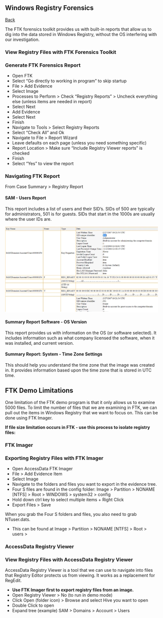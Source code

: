 <h2>Windows Registry Forensics</h2>
<a href="forensics">Back</a>
<p>The FTK forensics toolkit provides us with built-in reports that allow us to dig into the data stored in Windows Registry, without the OS interfering with our investigation.</p>
<div class="intro">
    <h3>View Registry Files with FTK Forensics Toolkit</h3>
</div>
<div class="steps">
    <h3>Generate FTK Forensics Report</h3>
    <ul>
        <li>Open FTK</li>
        <li>Select “Go directly to working in program” to skip startup</li>
        <li>File > Add Evidence</li>
        <li>Select Image</li>
        <li>Processes to Perform > Check “Registry Reports” > Uncheck everything else (unless items are needed in report)</li>
        <li>Select Next</li>
        <li>Add Evidence</li>
        <li>Select Next</li>
        <li>Finish</li>
        <li>Navigate to Tools > Select Registry Reports</li>
        <li>Select “Check All” and Ok</li>
        <li>Navigate to File > Report Wizard</li>
        <li>Leave defaults on each page (unless you need something specific)</li>
        <li>Report Location > Make sure “Include Registry Viewer reports” is checked</li>
        <li>Finish</li>
        <li>Select “Yes” to view the report</li>
    </ul>
    <h3>Navigating FTK Report</h3>
    <p>From Case Summary > Registry Report</p>
    <h4>SAM - Users Report</h4>
    <p>This report includes a list of users and their SID’s. SIDs of 500 are typically for administrators, 501 is for guests. SIDs that start in the 1000s are usually where the user IDs are.</p>
    <img src="/assets/images/1SAM.PNG" alt="SAM report">
    <h4>Summary Report Software - OS Version</h4>
    <p>This report provides us with information on the OS (or software selected). It includes information such as what company licensed the software, when it was installed, and current version.</p>
    <h4>Summary Report: System - Time Zone Settings</h4>
    <p>This should help you understand the time zone that the image was created in. It provides information based upon the time zone that is stored in UTC time.</p>
</div>
<h2>FTK Demo Limitations</h2>
<p>One limitation of the FTK demo program is that it only allows us to examine 5000 files. To limit the number of files that we are examining in FTK, we can pull out the items in Windows Registry that we want to focus on. This can be done using FTK Imager.</p>
<b>If file size limitation occurs in FTK - use this process to isolate registry files:</b>

<div class="intro">
    <h3>FTK Imager</h3>
</div>
<div class="steps">
    <h3>Exporting Registry Files with FTK Imager</h3>
    <ul>
        <li>Open AccessData FTK Imager</li>
        <li>File > Add Evidence Item</li>
        <li>Select Image</li>
        <li>Navigate to the folders and files you want to export in the evidence tree.</li>
        <li>Four S files are found in the config folder: Image > Partition > NONAME [NTFS] > Root > WINDOWS > system32 > config</li>
        <li>Hold down ctrl key to select multiple items + Right Click</li>
        <li>Export Files > Save</li>
    </ul>
    <p>When you grab the Four S folders and files, you also need to grab NTuser.dats.</p>
    <ul>
        <li>This can be found at Image > Partition > NONAME [NTFS] > Root > users ></li>
    </ul>
</div>

<div class="intro">
    <h3>AccessData Registry Viewer</h3>
</div>
<div class="steps">
    <h3>View Registry Files with AccessData Registry Viewer</h3>
    <p>AccessData Registry Viewer is a tool that we can use to navigate into files that Registry Editor protects us from viewing. It works as a replacement for RegEdit.</p>
    <ul>
        <li><b>Use FTK Imager first to export registry files from an image.</b></li>
        <li>Open Registry Viewer > No (to run in demo mode)</li>
        <li>Click Open (folder icon) > Browse and select Hive you want to open</li>
        <li>Double Click to open</li>
        <li>Expand tree (example) SAM > Domains > Account > Users</li>
    </ul>
</div>